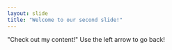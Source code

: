 ```yaml
---
layout: slide
title: "Welcome to our second slide!"
---
```

"Check out my content!"
Use the left arrow to go back!
